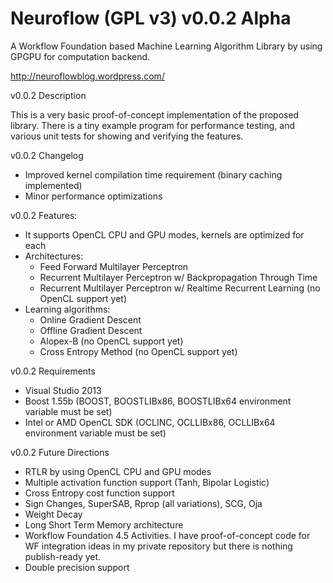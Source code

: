 Neuroflow (GPL v3) v0.0.2 Alpha 
===============================

A Workflow Foundation based Machine Learning Algorithm Library by using GPGPU for computation backend.

http://neuroflowblog.wordpress.com/

v0.0.2 Description

This is a very basic proof-of-concept implementation of the proposed library. There is a tiny example program for performance testing, and various unit tests for showing and verifying the features.

v0.0.2 Changelog

- Improved kernel compilation time requirement (binary caching implemented)
- Minor performance optimizations

v0.0.2 Features:

- It supports OpenCL CPU and GPU modes, kernels are optimized for each
- Architectures: 
  - Feed Forward Multilayer Perceptron
  - Recurrent Multilayer Perceptron w/ Backpropagation Through Time
  - Recurrent Multilayer Perceptron w/ Realtime Recurrent Learning (no OpenCL support yet)
- Learning algorithms: 
  - Online Gradient Descent
  - Offline Gradient Descent
  - Alopex-B (no OpenCL support yet)
  - Cross Entropy Method (no OpenCL support yet)

v0.0.2 Requirements

- Visual Studio 2013
- Boost 1.55b (BOOST, BOOSTLIBx86, BOOSTLIBx64 environment variable must be set)
- Intel or AMD OpenCL SDK (OCLINC, OCLLIBx86, OCLLIBx64  environment variable must be set)

v0.0.2 Future Directions

- RTLR by using OpenCL CPU and GPU modes
- Multiple activation function support (Tanh, Bipolar Logistic)
- Cross Entropy cost function support
- Sign Changes, SuperSAB, Rprop (all variations), SCG, Oja
- Weight Decay
- Long Short Term Memory architecture
- Workflow Foundation 4.5 Activities. I have proof-of-concept code for WF integration ideas in my private repository but there is nothing publish-ready yet.
- Double precision support
